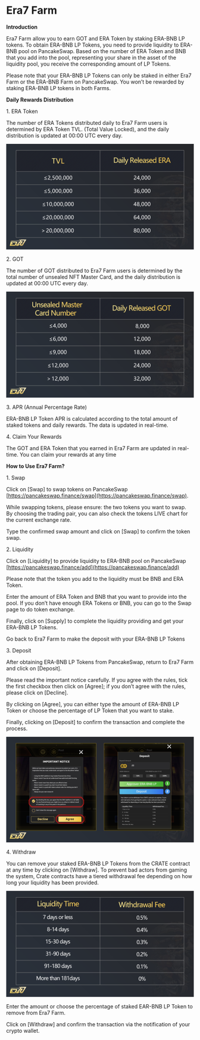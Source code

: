 # Era7 Farm

**Introduction**

Era7 Farm allow you to earn GOT and ERA Token by staking ERA-BNB LP tokens. To obtain ERA-BNB LP Tokens, you need to provide liquidity to ERA-BNB pool on PancakeSwap. Based on the number of ERA Token and BNB that you add into the pool, representing your share in the asset of the liquidity pool, you receive the corresponding amount of LP Tokens.

Please note that your ERA-BNB LP Tokens can only be staked in either Era7 Farm or the ERA-BNB Farm on PancakeSwap. You won’t be rewarded by staking ERA-BNB LP tokens in both Farms.

**Daily Rewards Distribution**

1\.     ERA Token

The number of ERA Tokens distributed daily to Era7 Farm users is determined by ERA Token TVL. (Total Value Locked), and the daily distribution is updated at 00:00 UTC every day.

![](<../.gitbook/assets/ERA (3).png>)

2\.     GOT

The number of GOT distributed to Era7 Farm users is determined by the total number of unsealed NFT Master Card, and the daily distribution is updated at 00:00 UTC every day.

![](../.gitbook/assets/Got].png)

3\.     APR (Annual Percentage Rate)

ERA-BNB LP Token APR is calculated according to the total amount of staked tokens and daily rewards. The data is updated in real-time.

4\.     Claim Your Rewards

The GOT and ERA Token that you earned in Era7 Farm are updated in real-time. You can claim your rewards at any time

**How to Use Era7 Farm?**

1\.     Swap

Click on \[Swap] to swap tokens on PancakeSwap [https://pancakeswap.finance/swap](https://pancakeswap.finance/swap).

While swapping tokens, please ensure: the two tokens you want to swap. By choosing the trading pair, you can also check the tokens LIVE chart for the current exchange rate.

Type the confirmed swap amount and click on \[Swap] to confirm the token swap.

&#x20;

2\.     Liquidity

Click on \[Liquidity] to provide liquidity to ERA-BNB pool on PancakeSwap [https://pancakeswap.finance/add](https://pancakeswap.finance/add)

Please note that the token you add to the liquidity must be BNB and ERA Token.

Enter the amount of ERA Token and BNB that you want to provide into the pool. If you don’t have enough ERA Tokens or BNB, you can go to the Swap page to do token exchange.

Finally, click on \[Supply] to complete the liquidity providing and get your ERA-BNB LP Tokens.

Go back to Era7 Farm to make the deposit with your ERA-BNB LP Tokens

&#x20;

3\.     Deposit

After obtaining ERA-BNB LP Tokens from PancakeSwap, return to Era7 Farm and click on \[Deposit].

Please read the important notice carefully. If you agree with the rules, tick the first checkbox then click on \[Agree]; if you don’t agree with the rules, please click on \[Decline].

By clicking on \[Agree], you can either type the amount of ERA-BNB LP Token or choose the percentage of LP Token that you want to stake.

Finally, clicking on \[Deposit] to confirm the transaction and complete the process.

&#x20;

![](../.gitbook/assets/Deposit.png)

4\.     Withdraw

&#x20;You can remove your staked ERA-BNB LP Tokens from the CRATE contract at any time by clicking on \[Withdraw]. To prevent bad actors from gaming the system, Crate contracts have a tiered withdrawal fee depending on how long your liquidity has been provided.

![](../.gitbook/assets/WD.png)

&#x20;Enter the amount or choose the percentage of staked EAR-BNB LP Token to remove from Era7 Farm.

&#x20;Click on \[Withdraw] and confirm the transaction via the notification of your crypto wallet.

